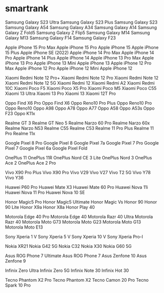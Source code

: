# smartrank
Samsung Galaxy S23 Ultra
Samsung Galaxy S23 Plus
Samsung Galaxy S23
Samsung Galaxy A54
Samsung Galaxy A34
Samsung Galaxy A14
Samsung Galaxy Z Fold5
Samsung Galaxy Z Flip5
Samsung Galaxy M14
Samsung Galaxy M13
Samsung Galaxy F14
Samsung Galaxy F23

Apple iPhone 15 Pro Max
Apple iPhone 15 Pro
Apple iPhone 15
Apple iPhone 15 Plus
Apple iPhone SE (2022)
Apple iPhone 14 Pro Max
Apple iPhone 14 Pro
Apple iPhone 14 Plus
Apple iPhone 14
Apple iPhone 13 Pro Max
Apple iPhone 13 Pro
Apple iPhone 13 Mini
Apple iPhone 13
Apple iPhone 12 Pro Max
Apple iPhone 12 Pro
Apple iPhone 12 Mini
Apple iPhone 12

Xiaomi Redmi Note 12 Pro+
Xiaomi Redmi Note 12 Pro
Xiaomi Redmi Note 12
Xiaomi Redmi Note 12 5G
Xiaomi Redmi 12
Xiaomi Redmi A2
Xiaomi Redmi 10C
Xiaomi Poco F5
Xiaomi Poco X5 Pro
Xiaomi Poco M5
Xiaomi Poco C55
Xiaomi 13 Ultra
Xiaomi 13 Pro
Xiaomi 13
Xiaomi 12T Pro

Oppo Find X6 Pro
Oppo Find X6
Oppo Reno10 Pro Plus
Oppo Reno10 Pro
Oppo Reno10
Oppo A98
Oppo A78
Oppo A77
Oppo A58
Oppo A53s
Oppo F23
Oppo K11x

Realme GT 3
Realme GT Neo 5
Realme Narzo 60 Pro
Realme Narzo 60x
Realme Narzo N53
Realme C55
Realme C53
Realme 11 Pro Plus
Realme 11 Pro
Realme 11x

Google Pixel 8 Pro
Google Pixel 8
Google Pixel 7a
Google Pixel 7 Pro
Google Pixel 7
Google Pixel 6a
Google Pixel Fold

OnePlus 11
OnePlus 11R
OnePlus Nord CE 3 Lite
OnePlus Nord 3
OnePlus Ace 2
OnePlus Ace 2 Pro

Vivo X90 Pro Plus
Vivo X90 Pro
Vivo V29
Vivo V27
Vivo T2 5G
Vivo Y78
Vivo Y36

Huawei P60 Pro
Huawei Mate X3
Huawei Mate 60 Pro
Huawei Nova 11i
Huawei Nova 11 Pro
Huawei Nova 10 SE

Honor Magic5 Pro
Honor Magic5 Ultimate
Honor Magic Vs
Honor 90
Honor 90 Lite
Honor X9a
Honor X8a
Honor Play 40

Motorola Edge 40 Pro
Motorola Edge 40
Motorola Razr 40 Ultra
Motorola Razr 40
Motorola Moto G73
Motorola Moto G23
Motorola Moto G13
Motorola Moto E13

Sony Xperia 1 V
Sony Xperia 5 V
Sony Xperia 10 V
Sony Xperia Pro-I

Nokia XR21
Nokia G42 5G
Nokia C32
Nokia X30
Nokia G60 5G

Asus ROG Phone 7 Ultimate
Asus ROG Phone 7
Asus Zenfone 10
Asus Zenfone 9

Infinix Zero Ultra
Infinix Zero 5G
Infinix Note 30
Infinix Hot 30

Tecno Phantom X2 Pro
Tecno Phantom X2
Tecno Camon 20 Pro
Tecno Spark 10 Pro
